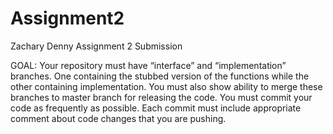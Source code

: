 # Assignment2
Zachary Denny Assignment 2 Submission

GOAL:
Your repository must have “interface” and “implementation” branches. One containing the stubbed version of the functions while the other containing implementation. You must also show ability to merge these branches to master branch for releasing the code.
You must commit your code as frequently as possible. Each commit must include appropriate comment about code changes that you are pushing.
